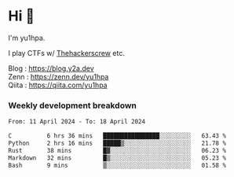 # Hi 👋

I'm yu1hpa.

I play CTFs w/ [Thehackerscrew](https://www.thehackerscrew.team/) etc.

Blog : https://blog.y2a.dev  
Zenn : https://zenn.dev/yu1hpa  
Qiita : https://qiita.com/yu1hpa  

### Weekly development breakdown

<!--START_SECTION:waka-->

```txt
From: 11 April 2024 - To: 18 April 2024

C          6 hrs 36 mins   ████████████████░░░░░░░░░   63.43 %
Python     2 hrs 16 mins   █████▒░░░░░░░░░░░░░░░░░░░   21.78 %
Rust       38 mins         █▓░░░░░░░░░░░░░░░░░░░░░░░   06.23 %
Markdown   32 mins         █▒░░░░░░░░░░░░░░░░░░░░░░░   05.23 %
Bash       9 mins          ▒░░░░░░░░░░░░░░░░░░░░░░░░   01.58 %
```

<!--END_SECTION:waka-->

